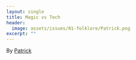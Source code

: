 ```yaml
---
layout: single
title: Magic vs Tech
header:
  image: assets/issues/01-folklore/Patrick.png
excerpt: ""
---
```


By [Patrick](https://patrickcanfield.com)
